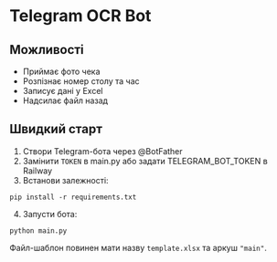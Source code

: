 # Telegram OCR Bot

## Можливості
- Приймає фото чека
- Розпізнає номер столу та час
- Записує дані у Excel
- Надсилає файл назад

## Швидкий старт
1. Створи Telegram-бота через @BotFather
2. Замінити `TOKEN` в main.py або задати TELEGRAM_BOT_TOKEN в Railway
3. Встанови залежності:
```
pip install -r requirements.txt
```
4. Запусти бота:
```
python main.py
```

Файл-шаблон повинен мати назву `template.xlsx` та аркуш `"main"`.